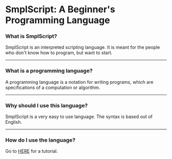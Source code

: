 # SmplScript: A Beginner's Programming Language

### What is SmplScript?

SmplScript is an interpreted scripting language. It is meant for the people who don't know how to program, but want to start. 

---

### What is a programming language?

A programming language is a notation for writing programs, which are specifications of a computation or algorithm. 

---

### Why should I use this language?

SmplScript is a very easy to use language. The syntax is based out of English.

---
### How do I use the language?

Go to [HERE](https://github.com/CubesandSLEIGHTS/SmplScript/blob/master/SmplScript_master/SmplScript/SmplScript_Tutorial.md "SmplScript Tutorial") for a tutorial.
